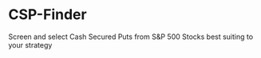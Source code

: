 # CSP-Finder
Screen and select Cash Secured Puts from S&amp;P 500 Stocks best suiting to your strategy
